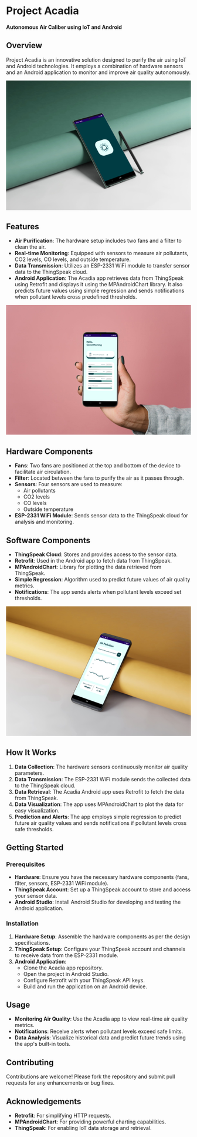 # Project Acadia

**Autonomous Air Caliber using IoT and Android**

## Overview

Project Acadia is an innovative solution designed to purify the air using IoT and Android technologies. It employs a combination of hardware sensors and an Android application to monitor and improve air quality autonomously.

![Screenshot 1](/Screenshots/Splashscreen.png)

## Features

- **Air Purification**: The hardware setup includes two fans and a filter to clean the air.
- **Real-time Monitoring**: Equipped with sensors to measure air pollutants, CO2 levels, CO levels, and outside temperature.
- **Data Transmission**: Utilizes an ESP-2331 WiFi module to transfer sensor data to the ThingSpeak cloud.
- **Android Application**: The Acadia app retrieves data from ThingSpeak using Retrofit and displays it using the MPAndroidChart library. It also predicts future values using simple regression and sends notifications when pollutant levels cross predefined thresholds.

![Screenshot 2](/Screenshots/Home.png)

## Hardware Components

- **Fans**: Two fans are positioned at the top and bottom of the device to facilitate air circulation.
- **Filter**: Located between the fans to purify the air as it passes through.
- **Sensors**: Four sensors are used to measure:
  - Air pollutants
  - CO2 levels
  - CO levels
  - Outside temperature
- **ESP-2331 WiFi Module**: Sends sensor data to the ThingSpeak cloud for analysis and monitoring.

## Software Components

- **ThingSpeak Cloud**: Stores and provides access to the sensor data.
- **Retrofit**: Used in the Android app to fetch data from ThingSpeak.
- **MPAndroidChart**: Library for plotting the data retrieved from ThingSpeak.
- **Simple Regression**: Algorithm used to predict future values of air quality metrics.
- **Notifications**: The app sends alerts when pollutant levels exceed set thresholds.

![Screenshot 3](/Screenshots/Air.png)

## How It Works

1. **Data Collection**: The hardware sensors continuously monitor air quality parameters.
2. **Data Transmission**: The ESP-2331 WiFi module sends the collected data to the ThingSpeak cloud.
3. **Data Retrieval**: The Acadia Android app uses Retrofit to fetch the data from ThingSpeak.
4. **Data Visualization**: The app uses MPAndroidChart to plot the data for easy visualization.
5. **Prediction and Alerts**: The app employs simple regression to predict future air quality values and sends notifications if pollutant levels cross safe thresholds.

## Getting Started

### Prerequisites

- **Hardware**: Ensure you have the necessary hardware components (fans, filter, sensors, ESP-2331 WiFi module).
- **ThingSpeak Account**: Set up a ThingSpeak account to store and access your sensor data.
- **Android Studio**: Install Android Studio for developing and testing the Android application.

### Installation

1. **Hardware Setup**: Assemble the hardware components as per the design specifications.
2. **ThingSpeak Setup**: Configure your ThingSpeak account and channels to receive data from the ESP-2331 module.
3. **Android Application**:
   - Clone the Acadia app repository.
   - Open the project in Android Studio.
   - Configure Retrofit with your ThingSpeak API keys.
   - Build and run the application on an Android device.

## Usage

- **Monitoring Air Quality**: Use the Acadia app to view real-time air quality metrics.
- **Notifications**: Receive alerts when pollutant levels exceed safe limits.
- **Data Analysis**: Visualize historical data and predict future trends using the app's built-in tools.

## Contributing

Contributions are welcome! Please fork the repository and submit pull requests for any enhancements or bug fixes.


## Acknowledgements

- **Retrofit**: For simplifying HTTP requests.
- **MPAndroidChart**: For providing powerful charting capabilities.
- **ThingSpeak**: For enabling IoT data storage and retrieval.
